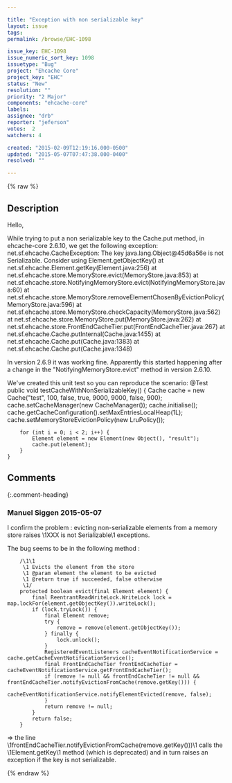 ```yaml
---

title: "Exception with non serializable key"
layout: issue
tags: 
permalink: /browse/EHC-1098

issue_key: EHC-1098
issue_numeric_sort_key: 1098
issuetype: "Bug"
project: "Ehcache Core"
project_key: "EHC"
status: "New"
resolution: ""
priority: "2 Major"
components: "ehcache-core"
labels: 
assignee: "drb"
reporter: "jeferson"
votes:  2
watchers: 4

created: "2015-02-09T12:19:16.000-0500"
updated: "2015-05-07T07:47:38.000-0400"
resolved: ""

---
```




{% raw %}



## Description

<div markdown="1" class="description">

Hello,

While trying to put a non serializable key to the Cache.put method, in ehcache-core 2.6.10, we get the following exception:
net.sf.ehcache.CacheException: The key java.lang.Object@45d6a56e is not Serializable. Consider using Element.getObjectKey()
	at net.sf.ehcache.Element.getKey(Element.java:256)
	at net.sf.ehcache.store.MemoryStore.evict(MemoryStore.java:853)
	at net.sf.ehcache.store.NotifyingMemoryStore.evict(NotifyingMemoryStore.java:60)
	at net.sf.ehcache.store.MemoryStore.removeElementChosenByEvictionPolicy(MemoryStore.java:596)
	at net.sf.ehcache.store.MemoryStore.checkCapacity(MemoryStore.java:562)
	at net.sf.ehcache.store.MemoryStore.put(MemoryStore.java:262)
	at net.sf.ehcache.store.FrontEndCacheTier.put(FrontEndCacheTier.java:267)
	at net.sf.ehcache.Cache.putInternal(Cache.java:1455)
	at net.sf.ehcache.Cache.put(Cache.java:1383)
	at net.sf.ehcache.Cache.put(Cache.java:1348)


In version 2.6.9 it was working fine. Apparently this started happening after a change in the "NotifyingMemoryStore.evict" method in version 2.6.10.

We've created this unit test so you can reproduce the scenario:
@Test
    public void testCacheWithNonSerializableKey() {
        Cache cache = new Cache("test", 100, false, true, 9000, 9000, false, 900);
        cache.setCacheManager(new CacheManager());
        cache.initialise();
        cache.getCacheConfiguration().setMaxEntriesLocalHeap(1L);
        cache.setMemoryStoreEvictionPolicy(new LruPolicy());

        for (int i = 0; i < 2; i++) {
            Element element = new Element(new Object(), "result");
            cache.put(element);
        }
    }

</div>

## Comments


{:.comment-heading}
### **Manuel Siggen** <span class="date">2015-05-07</span>

<div markdown="1" class="comment">

I confirm the problem : evicting non-serializable elements from a memory store raises \1XXX is not Serializable\1 exceptions.

The bug seems to be in the following method :


```
    /\1\1
     \1 Evicts the element from the store
     \1 @param element the element to be evicted
     \1 @return true if succeeded, false otherwise
     \1/
    protected boolean evict(final Element element) {
        final ReentrantReadWriteLock.WriteLock lock = map.lockFor(element.getObjectKey()).writeLock();
        if (lock.tryLock()) {
            final Element remove;
            try {
                remove = remove(element.getObjectKey());
            } finally {
                lock.unlock();
            }
            RegisteredEventListeners cacheEventNotificationService = cache.getCacheEventNotificationService();
            final FrontEndCacheTier frontEndCacheTier = cacheEventNotificationService.getFrontEndCacheTier();
            if (remove != null && frontEndCacheTier != null && frontEndCacheTier.notifyEvictionFromCache(remove.getKey())) {
                cacheEventNotificationService.notifyElementEvicted(remove, false);
            }
            return remove != null;
        }
        return false;
    }
```


=> the line \1frontEndCacheTier.notifyEvictionFromCache(remove.getKey()))\1 calls the \1Element.getKey\1 method (which is deprecated) and in turn raises an exception if the key is not serializable.

</div>



{% endraw %}
